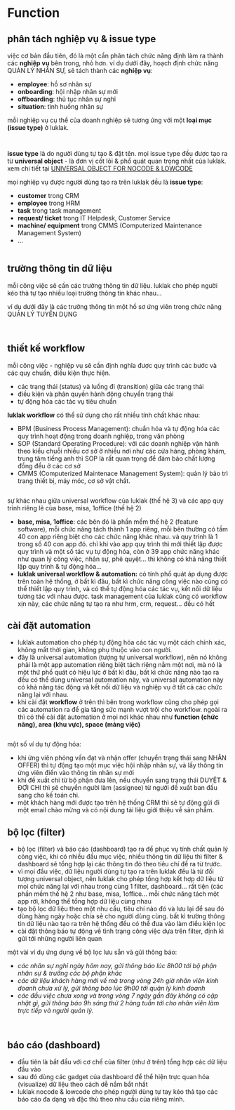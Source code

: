 # Function

## phân tách nghiệp vụ & issue type

việc cơ bản đầu tiên, đó là một cần phân tách chức năng định làm ra thành các **nghiệp vụ** bên trong, nhỏ hơn. ví dụ dưới đây, hoạch định chức năng QUẢN LÝ NHÂN SỰ, sẽ tách thành các **nghiệp vụ**:

* **employee**: hồ sơ nhân sự
* **onboarding**: hội nhập nhân sự mới
* **offboarding**: thủ tục nhân sự nghỉ
* **situation**: tình huống nhân sự

mỗi nghiệp vụ cụ thể của doanh nghiệp sẽ tương ứng với một **loại mục (issue type)** ở luklak.

<figure><img src="../../.gitbook/assets/image (418).png" alt=""><figcaption></figcaption></figure>

<figure><img src="../../.gitbook/assets/image (419).png" alt=""><figcaption></figcaption></figure>

**issue type** là do người dùng tự tạo & đặt tên. mọi issue type đều được tạo ra từ **universal object** - là đơn vị cốt lõi & phổ quát quan trọng nhất của luklak. xem chi tiết tại [UNIVERSAL OBJECT FOR NOCODE & LOWCODE](https://www.notion.so/UNIVERSAL-OBJECT-FOR-NOCODE-LOWCODE-8c85ef31ea484b688b6e58147dfe8a8e?pvs=21)

mọi nghiệp vụ được người dùng tạo ra trên luklak đều là **issue type**:

* **customer** trong CRM
* **employee** trong HRM
* **task** trong task management
* **request/ ticket** trong IT Helpdesk, Customer Service
* **machine/ equipment** trong CMMS (Computerized Maintenance Management System)
* …

<figure><img src="../../.gitbook/assets/image (420).png" alt=""><figcaption></figcaption></figure>

## trường thông tin dữ liệu

mỗi công việc sẽ cần các trường thông tin dữ liệu. luklak cho phép người kéo thả tự tạo nhiều loại trường thông tin khác nhau…

ví dụ dưới đây là các trường thông tin một hồ sơ ứng viên trong chức năng QUẢN LÝ TUYỂN DỤNG

<figure><img src="../../.gitbook/assets/image (421).png" alt=""><figcaption></figcaption></figure>

<figure><img src="../../.gitbook/assets/image (422).png" alt=""><figcaption></figcaption></figure>

## thiết kế workflow

mỗi công việc - nghiệp vụ sẽ cần định nghĩa được quy trình các bước và các quy chuẩn, điều kiện thực hiện.

* các trạng thái (status) và luồng đi (transition) giữa các trạng thái
* điều kiện và phân quyền hành động chuyển trạng thái
* tự động hóa các tác vụ tiêu chuẩn

**luklak workflow** có thể sử dụng cho rất nhiều tính chất khác nhau:

* BPM (Business Process Management): chuẩn hóa và tự động hóa các quy trình hoạt động trong doanh nghiệp, trong văn phòng
* SOP (Standard Operating Procedure): với các doanh nghiệp vận hành theo kiểu chuỗi nhiều cơ sở ở nhiều nơi như các cửa hàng, phòng khám, trung tâm tiếng anh thì SOP là rất quan trọng để đảm bảo chất lượng đồng đều ở các cơ sở
* CMMS (Computerized Maintenace Management System): quản lý bảo trì trang thiết bị, máy móc, cơ sở vật chất.

<figure><img src="../../.gitbook/assets/image (423).png" alt=""><figcaption></figcaption></figure>

sự khác nhau giữa universal workflow của luklak (thế hệ 3) và các app quy trình riêng lẻ của base, misa, 1office (thế hệ 2)

* **base, misa, 1office**: các bên đó là phần mềm thế hệ 2 (feature software), mỗi chức năng tách thành 1 app riêng, mỗi bên thường có tầm 40 con app riêng biệt cho các chức năng khác nhau. và quy trình là 1 trong số 40 con app đó. chỉ khi vào app quy trình thì mới thiết lập được quy trình và một số tác vụ tự động hóa, còn ở 39 app chức năng khác như quan lý công việc, nhân sự, phê quyệt… thì không có khả năng thiết lập quy trình & tự động hóa…
* **luklak universal workflow & automation:** có tính phổ quát áp dụng được trên toàn hệ thống, ở bất kì đâu, bất kì chức năng công việc nào cũng có thể thiết lập quy trình, và có thể tự động hóa các tác vụ, kết nối dữ liệu tương tác với nhau được. task management của luklak cũng có workflow xịn này, các chức năng tự tạo ra như hrm, crm, request… đều có hết

## cài đặt automation

* luklak automation cho phép tự động hóa các tác vụ một cách chính xác, không mất thời gian, không phụ thuộc vào con người.
* đây là universal automation (tượng tự universal workflow), nên nó không phải là một app automation riêng biệt tách riêng nằm một nơi, mà nó là một thứ phổ quát có hiệu lực ở bất kì đâu, bất kì chức năng nào tạo ra đều có thể dùng universal automation này, và universal automation này có khả năng tác động và kết nối dữ liệu và nghiệp vụ ở tất cả các chức năng lại với nhau.
* khi cài đặt **workflow** ở trên thì bên trong workflow cũng cho phép gọi các automation ra để gia tăng sức mạnh vượt trội cho workflow. ngoài ra thì có thể cài đặt automation ở mọi nơi khác nhau như **function (chức năng), area (khu vực), space (mảng việc)**

<figure><img src="../../.gitbook/assets/image (424).png" alt=""><figcaption></figcaption></figure>

một số ví dụ tự động hóa:

* khi ứng viên phỏng vấn đạt và nhận offer (chuyển trạng thái sang NHÂN OFFER) thì tự động tạo một mục việc hội nhập nhân sự, và lấy thông tin ứng viên điền vào thông tin nhân sự mới
* khi đề xuất chi từ bộ phận đưa lên, nếu chuyển sang trạng thái DUYỆT & ĐỢI CHI thì sẽ chuyển người làm (assignee) từ người đề xuất ban đầu sang cho kế toán chi.
* một khách hàng mới được tạo trên hệ thống CRM thì sẽ tự động gửi đi một email chào mừng và có nội dung tài liệu giới thiệu về sản phẩm.

## bộ lọc (filter)

* bộ lọc (filter) và báo cáo (dashboard) tạo ra để phục vụ tính chất quản lý công việc, khi có nhiều đầu mục việc, nhiều thông tin dữ liệu thì filter & dashboard sẽ tổng hợp lại các thông tin đó theo tiêu chí đề ra từ trước.
* vì mọi đầu việc, dữ liệu người dùng tự tạo ra trên luklak đều là từ đối tượng universal object, nên luklak cho phép tổng hợp kết hợp dữ liệu từ mọi chức năng lại với nhau trong cùng 1 filter, dashboard… rất tiện (các phần mềm thế hệ 2 như base, misa, 1office… mỗi chức năng tách một app rời, không thể tổng hợp dữ liệu cùng nhau
* tạo bộ lọc dữ liệu theo một nhu cầu, tiêu chí nào đó và lưu lại để sau đó dùng hàng ngày hoặc chia sẻ cho người dùng cùng. bất kì trường thông tin dữ liệu nào tạo ra trên hệ thống đều có thể đưa vào làm điều kiện lọc
* cài đặt thông báo tự động về tình trạng công việc dựa trên filter, định kì gửi tới những người liên quan

một vài ví dụ ứng dụng về bộ lọc lưu sẵn và gửi thông báo:

* _các nhân sự nghỉ ngày hôm nay, gửi thông báo lúc 8h00 tới bộ phận nhân sự & trưởng các bộ phận khác_
* _các dữ liệu khách hàng mới về mà trong vòng 24h giờ nhân viên kinh doanh chưa xử lý, gửi thông báo lúc 9h00 tới quản lý kinh doanh_
* _các đầu việc chưa xong và trong vòng 7 ngày gần đây không có cập nhật gì, gửi thông báo 9h sáng thứ 2 hàng tuần tới cho nhân viên làm trực tiếp và người quản lý._

<figure><img src="../../.gitbook/assets/image (425).png" alt=""><figcaption></figcaption></figure>

<figure><img src="../../.gitbook/assets/image (426).png" alt=""><figcaption></figcaption></figure>

## báo cáo (dashboard)

* đầu tiên là bắt đầu với cơ chế của filter (như ở trên) tổng hợp các dữ liệu đầu vào
* sau đó dùng các gadget của dashboard để thể hiện trực quan hóa (visualize) dữ liệu theo cách dễ nắm bắt nhất
* luklak nocode & lowcode cho phép người dùng tự tay kéo thả tạo các báo cáo đa dạng và đặc thù theo nhu cầu của riêng mình.

<figure><img src="../../.gitbook/assets/image (427).png" alt=""><figcaption></figcaption></figure>

<figure><img src="../../.gitbook/assets/image (428).png" alt=""><figcaption></figcaption></figure>

<figure><img src="../../.gitbook/assets/image (429).png" alt=""><figcaption></figcaption></figure>
